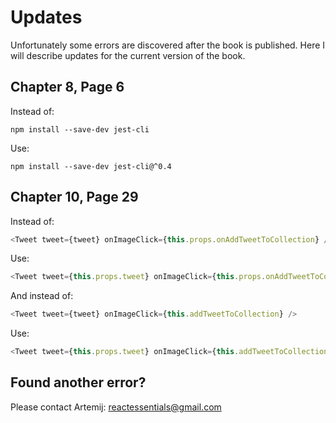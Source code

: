 # Updates

Unfortunately some errors are discovered after the book is published. Here I will describe updates for the current version of the book.

## Chapter 8, Page 6

Instead of:

`npm install --save-dev jest-cli`

Use:

`npm install --save-dev jest-cli@^0.4`

## Chapter 10, Page 29

Instead of:

```js
<Tweet tweet={tweet} onImageClick={this.props.onAddTweetToCollection} />
```

Use:

```js
<Tweet tweet={this.props.tweet} onImageClick={this.props.onAddTweetToCollection} />
```

And instead of:

```js
<Tweet tweet={tweet} onImageClick={this.addTweetToCollection} />
```

Use:

```js
<Tweet tweet={this.props.tweet} onImageClick={this.addTweetToCollection} />
```

## Found another error?

Please contact Artemij: reactessentials@gmail.com
